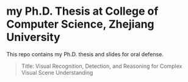 # my Ph.D. Thesis at College of Computer Science, Zhejiang University

This repo contains my Ph.D. thesis and slides for oral defense.

> Title: Visual Recognition, Detection, and Reasoning for Complex Visual Scene Understanding

